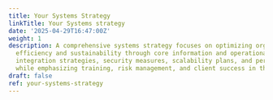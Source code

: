 ```yaml
---
title: Your Systems Strategy
linkTitle: Your Systems strategy
date: '2025-04-29T16:47:00Z'
weight: 1
description: A comprehensive systems strategy focuses on optimizing organizational
  efficiency and sustainability through core information and operational systems,
  integration strategies, security measures, scalability plans, and performance metrics,
  while emphasizing training, risk management, and client success in the space industry.
draft: false
ref: your-systems-strategy
---
```


